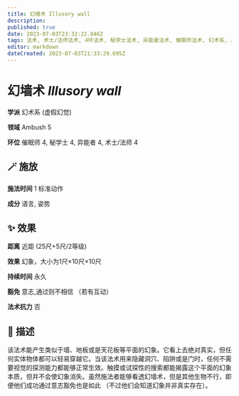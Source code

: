 ```yaml
---
title: 幻墙术 Illusory wall
description: 
published: true
date: 2023-07-03T23:32:22.846Z
tags: 法术, 术士/法师法术, 4环法术, 秘学士法术, 异能者法术, 催眠师法术, 幻术系, 虚假幻觉, ambush
editor: markdown
dateCreated: 2023-07-03T21:33:29.695Z
---
```


# **幻墙术** *Illusory wall*

**学派** 幻术系 (虚假幻觉) 

**领域** Ambush 5

**环位** 催眠师 4, 秘学士 4, 异能者 4, 术士/法师 4

## 🪄 施放

**施法时间** 1 标准动作

**成分** 语言, 姿势

## ✨ 效果  

**距离** 近距 (25尺+5尺/2等级) 

**效果** 幻象，大小为1尺×10尺×10尺 

**持续时间** 永久 

**豁免** 意志,通过则不相信 （若有互动）

**法术抗力** 否

## 📖 描述

该法术能产生类似于墙、地板或是天花板等平面的幻象。它看上去绝对真实，但任何实体物体都可以轻易穿越它。当该法术用来隐藏洞穴、陷阱或是门时，任何不需要视觉的探测能力都能够正常生效。触摸或试探性的搜索都能揭露这个平面的幻象本质，但并不会使幻象消失。虽然施法者能够看透幻墙术，但是其他生物不行，即便他们成功通过意志豁免也是如此 （不过他们会知道幻象并非真实存在）。
    